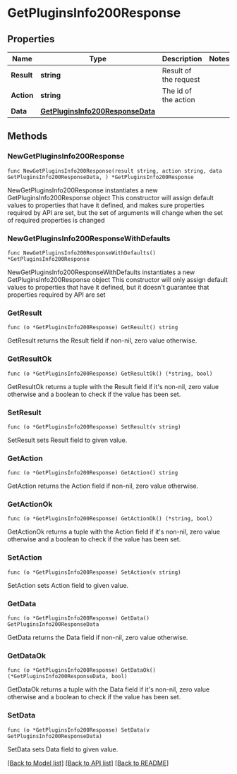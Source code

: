 # GetPluginsInfo200Response

## Properties

Name | Type | Description | Notes
------------ | ------------- | ------------- | -------------
**Result** | **string** | Result of the request | 
**Action** | **string** | The id of the action | 
**Data** | [**GetPluginsInfo200ResponseData**](GetPluginsInfo200ResponseData.md) |  | 

## Methods

### NewGetPluginsInfo200Response

`func NewGetPluginsInfo200Response(result string, action string, data GetPluginsInfo200ResponseData, ) *GetPluginsInfo200Response`

NewGetPluginsInfo200Response instantiates a new GetPluginsInfo200Response object
This constructor will assign default values to properties that have it defined,
and makes sure properties required by API are set, but the set of arguments
will change when the set of required properties is changed

### NewGetPluginsInfo200ResponseWithDefaults

`func NewGetPluginsInfo200ResponseWithDefaults() *GetPluginsInfo200Response`

NewGetPluginsInfo200ResponseWithDefaults instantiates a new GetPluginsInfo200Response object
This constructor will only assign default values to properties that have it defined,
but it doesn't guarantee that properties required by API are set

### GetResult

`func (o *GetPluginsInfo200Response) GetResult() string`

GetResult returns the Result field if non-nil, zero value otherwise.

### GetResultOk

`func (o *GetPluginsInfo200Response) GetResultOk() (*string, bool)`

GetResultOk returns a tuple with the Result field if it's non-nil, zero value otherwise
and a boolean to check if the value has been set.

### SetResult

`func (o *GetPluginsInfo200Response) SetResult(v string)`

SetResult sets Result field to given value.


### GetAction

`func (o *GetPluginsInfo200Response) GetAction() string`

GetAction returns the Action field if non-nil, zero value otherwise.

### GetActionOk

`func (o *GetPluginsInfo200Response) GetActionOk() (*string, bool)`

GetActionOk returns a tuple with the Action field if it's non-nil, zero value otherwise
and a boolean to check if the value has been set.

### SetAction

`func (o *GetPluginsInfo200Response) SetAction(v string)`

SetAction sets Action field to given value.


### GetData

`func (o *GetPluginsInfo200Response) GetData() GetPluginsInfo200ResponseData`

GetData returns the Data field if non-nil, zero value otherwise.

### GetDataOk

`func (o *GetPluginsInfo200Response) GetDataOk() (*GetPluginsInfo200ResponseData, bool)`

GetDataOk returns a tuple with the Data field if it's non-nil, zero value otherwise
and a boolean to check if the value has been set.

### SetData

`func (o *GetPluginsInfo200Response) SetData(v GetPluginsInfo200ResponseData)`

SetData sets Data field to given value.



[[Back to Model list]](../README.md#documentation-for-models) [[Back to API list]](../README.md#documentation-for-api-endpoints) [[Back to README]](../README.md)



